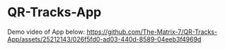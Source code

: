 # QR-Tracks-App 
Demo video of App below:
https://github.com/The-Matrix-7/QR-Tracks-App/assets/25212143/026f5fd0-ad03-440d-8589-04eeb3f4969d
